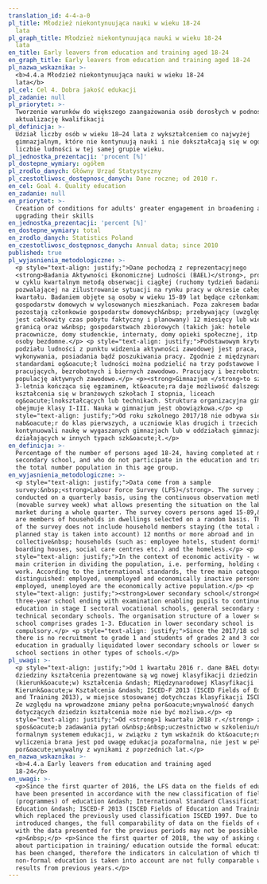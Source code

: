 ```yaml
---
translation_id: 4-4-a-0
pl_title: Młodzież niekontynuująca nauki w wieku 18-24
  lata
pl_graph_title: Młodzież niekontynuująca nauki w wieku 18-24
  lata
en_title: Early leavers from education and training aged 18-24
en_graph_title: Early leavers from education and training aged 18-24
pl_nazwa_wskaznika: >-
  <b>4.4.a Młodzież niekontynuująca nauki w wieku 18-24
  lata</b>
pl_cel: Cel 4. Dobra jakość edukacji
pl_zadanie: null
pl_priorytet: >-
  Tworzenie warunków do większego zaangażowania osób dorosłych w podnoszenie /
  aktualizację kwalifikacji
pl_definicja: >-
  Udział liczby osób w wieku 18–24 lata z wykształceniem co najwyżej
  gimnazjalnym, które nie kontynuują nauki i nie dokształcają się w ogólnej
  liczbie ludności w tej samej grupie wieku.
pl_jednostka_prezentacji: 'procent [%]'
pl_dostepne_wymiary: ogółem
pl_zrodlo_danych: Główny Urząd Statystyczny
pl_czestotliwosc_dostępnosc_danych: Dane roczne; od 2010 r.
en_cel: Goal 4. Quality education
en_zadanie: null
en_priorytet: >-
  Creation of conditions for adults' greater engagement in broadening and
  upgrading their skills
en_jednostka_prezentacji: 'percent [%]'
en_dostepne_wymiary: total
en_zrodlo_danych: Statistics Poland
en_czestotliwosc_dostępnosc_danych: Annual data; since 2010
published: true
pl_wyjasnienia_metodologiczne: >-
  <p style="text-align: justify;">Dane pochodzą z reprezentacyjnego
  <strong>Badania Aktywności Ekonomicznej Ludności (BAEL)</strong>, prowadzonego
  w cyklu kwartalnym metodą obserwacji ciągłej (ruchomy tydzień badania),
  pozwalającej na zilustrowanie sytuacji na rynku pracy w okresie całego
  kwartału. Badaniem objęte są osoby w wieku 15-89 lat będące członkami
  gospodarstw domowych w wylosowanych mieszkaniach. Poza zakresem badania
  pozostają członkowie gospodarstw domowych&nbsp; przebywający (uwzględniany
  jest całkowity czas pobytu faktyczny i planowany) 12 miesięcy lub więcej za
  granicą oraz w&nbsp; gospodarstwach zbiorowych (takich jak: hotele
  pracownicze, domy studenckie, internaty, domy opieki społecznej, itp.) oraz
  osoby bezdomne.</p> <p style="text-align: justify;">Podstawowym kryterium
  podziału ludności z punktu widzenia aktywności zawodowej jest praca, tzn. fakt
  wykonywania, posiadania bądź poszukiwania pracy. Zgodnie z międzynarodowymi
  standardami og&oacute;ł ludności można podzielić na trzy podstawowe kategorie:
  pracujących, bezrobotnych i biernych zawodowo. Pracujący i bezrobotni stanowią
  populację aktywnych zawodowo.</p> <p><strong>Gimnazjum </strong>to szkoła
  3-letnia kończąca się egzaminem, kt&oacute;ra daje możliwość dalszego
  kształcenia się w branżowych szkołach I stopnia, liceach
  og&oacute;lnokształcących lub technikach. Struktura organizacyjna gimnazjum
  obejmuje klasy I-III. Nauka w gimnazjum jest obowiązkowa.</p> <p
  style="text-align: justify;">Od roku szkolnego 2017/18 nie odbywa się
  nab&oacute;r do klas pierwszych, a uczniowie klas drugich i trzecich
  kontynuowali naukę w wygaszanych gimnazjach lub w oddziałach gimnazjalnych
  działających w innych typach szk&oacute;ł.</p>
en_definicja: >-
  Percentage of the number of persons aged 18-24, having completed at most lower
  secondary school, and who do not participate in the education and training, in
  the total number population in this age group.
en_wyjasnienia_metodologiczne: >-
  <p style="text-align: justify;">Data come from a sample
  survey:&nbsp;<strong>Labour Force Survey (LFS)</strong>. The survey is
  conducted on a quarterly basis, using the continuous observation method
  (movable survey week) what allows presenting the situation on the labour
  market during a whole quarter. The survey covers persons aged 15-89,&nbsp; who
  are members of households in dwellings selected on a random basis. The scope
  of the survey does not include household members staying (the total actual and
  planned stay is taken into account) 12 months or more abroad and in
  collective&nbsp; households (such as: employee hotels, student dormitories,
  boarding houses, social care centres etc.) and the homeless.</p> <p
  style="text-align: justify;">In the context of economic activity - work is the
  main criterion in dividing the population, i.e. performing, holding or seeking
  work. According to the international standards, the tree main categories are
  distinguished: employed, unemployed and economically inactive persons. The
  employed, unemployed are the economically active population.</p> <p
  style="text-align: justify;"><strong>Lower secondary school</strong>&nbsp; - a
  three-year school ending with examination enabling pupils to continue
  education in stage I sectoral vocational schools, general secondary schools or
  technical secondary schools. The organisation structure of a lower secondary
  school comprises grades 1-3. Education in lower secondary school is
  compulsory.</p> <p style="text-align: justify;">Since the 2017/18 school year
  there is no recruitment to grade 1 and students of grades 2 and 3 continued
  education in gradually liquidated lower secondary schools or lower secondary
  school sections in other types of schools.</p>
pl_uwagi: >-
  <p style="text-align: justify;">Od 1 kwartału 2016 r. dane BAEL dotyczące
  dziedziny kształcenia prezentowane są wg nowej klasyfikacji dziedzin
  (kierunk&oacute;w) kształcenia &ndash; Międzynarodowej Klasyfikacji
  Kierunk&oacute;w Kształcenia &ndash; ISCED-F 2013 (ISCED Fields of Education
  and Training 2013), w miejsce stosowanej dotychczas klasyfikacji ISCED 1997.
  Ze względu na wprowadzone zmiany pełna por&oacute;wnywalność danych
  dotyczących dziedzin kształcenia może nie być możliwa.</p> <p
  style="text-align: justify;">Od <strong>1 kwartału 2018 r.</strong> zmieniono
  spos&oacute;b zadawania pytań o&nbsp;&nbsp;uczestnictwo w szkoleniu/nauce poza
  formalnym systemem edukacji, w związku z tym wskaźnik do kt&oacute;rego
  wyliczenia brana jest pod uwagę edukacja pozaformalna, nie jest w pełni
  por&oacute;wnywalny z wynikami z poprzednich lat.</p>
en_nazwa_wskaznika: >-
  <b>4.4.a Early leavers from education and training aged
  18-24</b>
en_uwagi: >-
  <p>Since the first quarter of 2016, the LFS data on the fields of education
  have been presented in accordance with the new classification of fields
  (programmes) of education &ndash; International Standard Classification of
  Education &ndash; ISCED-F 2013 (ISCED Fields of Education and Training 2013),
  which replaced the previously used classification ISCED 1997. Due to the
  introduced changes, the full comparability of data on the fields of education
  with the data presented for the previous periods may not be possible.</p>
  <p>&nbsp;</p> <p>Since the first quarter of 2018, the way of asking questions
  about participation in training/ education outside the formal education system
  has been changed, therefore the indicators in calculation of which the
  non-formal education is taken into account are not fully comparable with
  results from previous years.</p>
---
```

